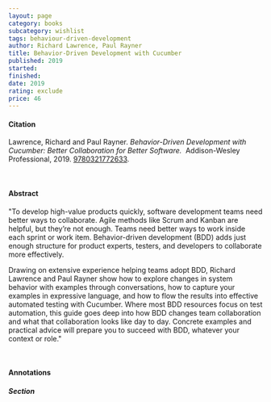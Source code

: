 ```yaml
---
layout: page
category: books
subcategory: wishlist
tags: behaviour-driven-development
author: Richard Lawrence, Paul Rayner
title: Behavior-Driven Development with Cucumber
published: 2019
started:
finished:
date: 2019
rating: exclude
price: 46
---
```


#### Citation

Lawrence, Richard and Paul Rayner. *Behavior-Driven Development with Cucumber: Better Collaboration for Better Software.* ‎ Addison-Wesley Professional, 2019. [9780321772633](https://www.amazon.ca/Behavior-Driven-Development-Cucumber-Specification-Example/dp/0321772636).

<br>

#### Abstract

"To develop high-value products quickly, software development teams need better ways to collaborate. Agile methods like Scrum and Kanban are helpful, but they’re not enough. Teams need better ways to work inside each sprint or work item. Behavior-driven development (BDD) adds just enough structure for product experts, testers, and developers to collaborate more effectively.

Drawing on extensive experience helping teams adopt BDD, Richard Lawrence and Paul Rayner show how to explore changes in system behavior with examples through conversations, how to capture your examples in expressive language, and how to flow the results into effective automated testing with Cucumber. Where most BDD resources focus on test automation, this guide goes deep into how BDD changes team collaboration and what that collaboration looks like day to day. Concrete examples and practical advice will prepare you to succeed with BDD, whatever your context or role."

<br>

#### Annotations

##### Section
